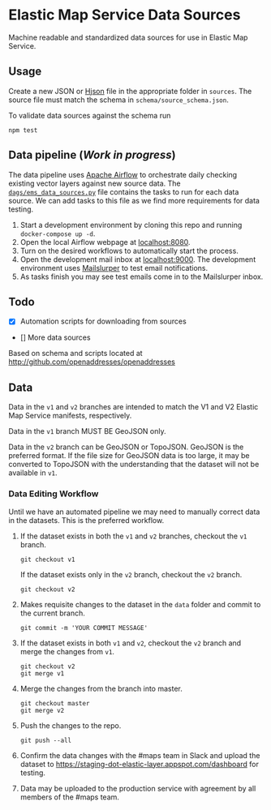# Elastic Map Service Data Sources

Machine readable and standardized data sources for use in Elastic Map Service.

## Usage

Create a new JSON or [Hjson](http://hjson.org) file in the appropriate folder in `sources`. The source file must match the schema in `schema/source_schema.json`.

To validate data sources against the schema run

```node
npm test
```

## Data pipeline (_Work in progress_)

The data pipeline uses [Apache Airflow](https://airflow.apache.org/) to orchestrate daily checking existing vector layers against new source data. The [`dags/ems_data_sources.py`](./dags/ems_data_sources.py) file contains the tasks to run for each data source. We can add tasks to this file as we find more requirements for data testing.

1.  Start a development environment by cloning this repo and running `docker-compose up -d`.
2.  Open the local Airflow webpage at [localhost:8080](http://localhost:8080).
3.  Turn on the desired workflows to automatically start the process.
4.  Open the development mail inbox at [localhost:9000](http://localhost:9000). The development environment uses [Mailslurper](http://mailslurper.com/) to test email notifications.
5.  As tasks finish you may see test emails come in to the Mailslurper inbox.

## Todo

* [x] Automation scripts for downloading from sources
* [] More data sources

Based on schema and scripts located at http://github.com/openaddresses/openaddresses

## Data

Data in the `v1` and `v2` branches are intended to match the V1 and V2 Elastic Map Service manifests, respectively.

Data in the `v1` branch MUST BE GeoJSON only.

Data in the `v2` branch can be GeoJSON or TopoJSON. GeoJSON is the preferred format. If the file size for GeoJSON data is too large, it may be converted to TopoJSON with the understanding that the dataset will not be available in `v1`.

### Data Editing Workflow

Until we have an automated pipeline we may need to manually correct data in the datasets. This is the preferred workflow.

1.  If the dataset exists in both the `v1` and `v2` branches, checkout the `v1` branch.

    `git checkout v1`

    If the dataset exists only in the `v2` branch, checkout the `v2` branch.

    `git checkout v2`

2.  Makes requisite changes to the dataset in the `data` folder and commit to the current branch.

    `git commit -m 'YOUR COMMIT MESSAGE'`

3.  If the dataset exists in both `v1` and `v2`, checkout the `v2` branch and merge the changes from `v1`.

    ```
    git checkout v2
    git merge v1
    ```

4.  Merge the changes from the branch into master.

    ```
    git checkout master
    git merge v2
    ```

5.  Push the changes to the repo.

    ```
    git push --all
    ```

6.  Confirm the data changes with the #maps team in Slack and upload the dataset to https://staging-dot-elastic-layer.appspot.com/dashboard for testing.

7.  Data may be uploaded to the production service with agreement by all members of the #maps team.
